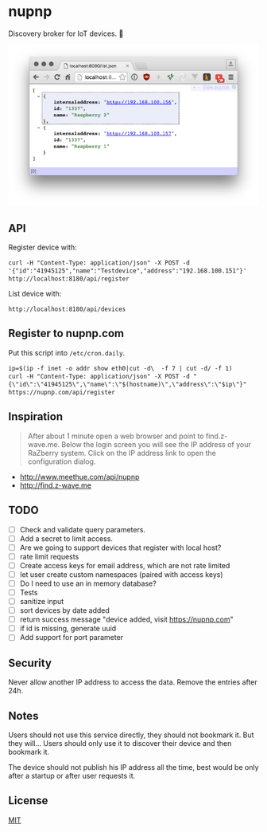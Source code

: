 # nupnp

Discovery broker for IoT devices. 🤖

![screen](screen.png)

## API
Register device with:
```
curl -H "Content-Type: application/json" -X POST -d '{"id":"41945125","name":"Testdevice","address":"192.168.100.151"}' http://localhost:8180/api/register
```

List device with:
```
http://localhost:8180/api/devices
```

## Register to nupnp.com
Put this script into `/etc/cron.daily`.
```
ip=$(ip -f inet -o addr show eth0|cut -d\  -f 7 | cut -d/ -f 1)
curl -H "Content-Type: application/json" -X POST -d "{\"id\":\"41945125\",\"name\":\"$(hostname)\",\"address\":\"$ip\"}" https://nupnp.com/api/register
```

## Inspiration
>After about 1 minute open a web browser and point to find.z-wave.me. Below the login screen you will see the IP address of your RaZberry system. Click on the IP address link to open the configuration dialog.

* http://www.meethue.com/api/nupnp
* http://find.z-wave.me

## TODO
- [ ] Check and validate query parameters.
- [ ] Add a secret to limit access.
- [ ] Are we going to support devices that register with local host?
- [ ] rate limit requests
- [ ] Create access keys for email address, which are not rate limited
- [ ] let user create custom namespaces (paired with access keys)
- [ ] Do I need to use an in memory database?
- [ ] Tests
- [ ] sanitize input
- [ ] sort devices by date added
- [ ] return success message "device added, visit https://nupnp.com"
- [ ] if id is missing, generate uuid
- [ ] Add support for port parameter

## Security
Never allow another IP address to access the data. Remove the entries after 24h.

## Notes
Users should not use this service directly, they should not bookmark it. But they will...
Users should only use it to discover their device and then bookmark it.

The device should not publish his IP address all the time, best would be only after a startup or after user requests it.

## License
[MIT](https://tldrlegal.com/license/mit-license)
